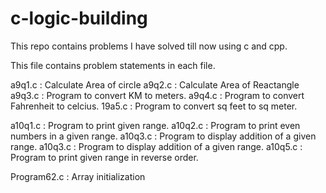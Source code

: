 # c-logic-building
This repo contains problems I have solved till now using c and cpp.

This file contains problem statements in each file.

a9q1.c      : Calculate Area of circle
a9q2.c      : Calculate Area of Reactangle
a9q3.c      : Program to convert KM to meters.
a9q4.c      : Program to convert Fahrenheit to celcius.
19a5.c      : Program to convert sq feet to sq meter.

a10q1.c     : Program to print given range.
a10q2.c     : Program to print even numbers in a given range.
a10q3.c     : Program to display addition of a given range.
a10q3.c     : Program to display addition of a given range.
a10q5.c     : Program to print given range in reverse order.

Program62.c : Array initialization
